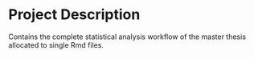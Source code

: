 # Project Description
Contains the complete statistical analysis workflow of the master thesis allocated to single Rmd files.

